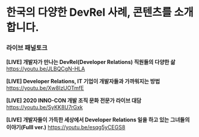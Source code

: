 # 한국의 다양한 DevRel 사례, 콘텐츠를 소개합니다.


### 라이브 패널토크
**[LIVE] 개발자가 만나는 DevRel(Developer Relations) 직원들의 다양한 삶**</br>
https://youtu.be/JLBQCgN-HLA

**[LIVE] Developer Relations, IT 기업이 개발자들과 가까워지는 방법**
https://youtu.be/Xw8IzUOTmfE

**[LIVE] 2020 INNO-CON 개발 조직 문화 전문가 라이브 대담**
https://youtu.be/SyKK8U7rGxk

**[LIVE] 개발자들이 가득한 세상에서 Developer Relations 일을 하고 있는 그녀들의 이야기(Fulll ver.)**
https://youtu.be/esqg5yCEGS8
